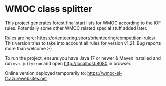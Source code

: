 # WMOC class splitter

This project generates forest final start lists for WMOC according to the IOF rules. Potentially some other WMOC related special stuff added later.

Rules are here: https://orienteering.sport/orienteering/competition-rules/
This version tries to take into account all rules for version v1.21. Bug reports more than welcome :-)

To run the project, ensure you have Java 17 or newer & Maven installed and run `mvn jetty:run` and open [http://localhost:8080](http://localhost:8080) in browser.

Online version deployed temporarily to: https://wmoc-sl-ft.azurewebsites.net